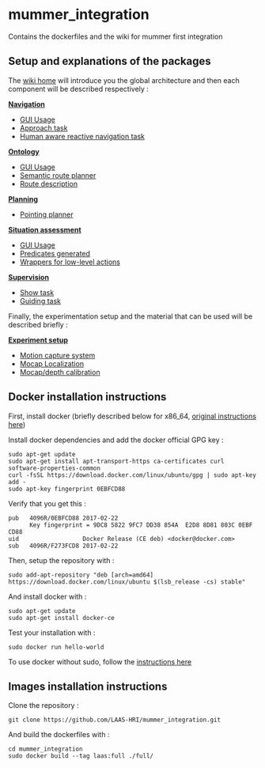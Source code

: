 # mummer_integration
Contains the dockerfiles and the wiki for mummer first integration

## Setup and explanations of the packages

The [wiki home](https://github.com/LAAS-HRI/mummer_integration/wiki) will introduce you the global architecture and then each component will be described respectively :

[**Navigation**](https://github.com/LAAS-HRI/mummer_integration/wiki/Navigation)
* [GUI Usage](https://github.com/LAAS-HRI/mummer_integration/wiki/navGUI)
* [Approach task](https://github.com/LAAS-HRI/mummer_integration/wiki/ApproachTask)
* [Human aware reactive navigation task](https://github.com/LAAS-HRI/mummer_integration/wiki/NavigationTask)

[**Ontology**](https://github.com/LAAS-HRI/mummer_integration/wiki/Ontology)
* [GUI Usage](https://github.com/LAAS-HRI/mummer_integration/wiki/ontGUI)
* [Semantic route planner](https://github.com/LAAS-HRI/mummer_integration/wiki/SemanticRoutePlanner)
* [Route description](https://github.com/LAAS-HRI/mummer_integration/wiki/RouteDescription)

[**Planning**](https://github.com/LAAS-HRI/mummer_integration/wiki/Planning)
* [Pointing planner](https://github.com/LAAS-HRI/mummer_integration/wiki/PointingPlanner)

[**Situation assessment**](https://github.com/LAAS-HRI/mummer_integration/wiki/Situation-assessment)
* [GUI Usage](https://github.com/LAAS-HRI/mummer_integration/wiki/sitGUI)
* [Predicates generated](https://github.com/LAAS-HRI/mummer_integration/wiki/Predicates)
* [Wrappers for low-level actions](https://github.com/LAAS-HRI/mummer_integration/wiki/Wrappers)

[**Supervision**](https://github.com/LAAS-HRI/mummer_integration/wiki/Supervision)
* [Show task](https://github.com/LAAS-HRI/mummer_integration/wiki/showTask)
* [Guiding task](https://github.com/LAAS-HRI/mummer_integration/wiki/guidingTask)

Finally, the experimentation setup and the material that can be used will be described briefly :  

[**Experiment setup**](https://github.com/LAAS-HRI/mummer_integration/wiki/Experiment-setup)

* [Motion capture system](https://github.com/LAAS-HRI/mummer_integration/wiki/MotionCapture)
* [Mocap Localization](https://github.com/LAAS-HRI/mummer_integration/wiki/MotionCapture)
* [Mocap/depth calibration](https://github.com/LAAS-HRI/mummer_integration/wiki/MocapDepthCalibration)

## Docker installation instructions

First, install docker (briefly described below for x86_64, [original instructions here](https://docs.docker.com/install/linux/docker-ce/ubuntu/))

Install docker dependencies and add the docker official GPG key :
```
sudo apt-get update
sudo apt-get install apt-transport-https ca-certificates curl software-properties-common
curl -fsSL https://download.docker.com/linux/ubuntu/gpg | sudo apt-key add -
sudo apt-key fingerprint 0EBFCD88
```
Verify that you get this :
```
pub   4096R/0EBFCD88 2017-02-22
      Key fingerprint = 9DC8 5822 9FC7 DD38 854A  E2D8 8D81 803C 0EBF CD88
uid                  Docker Release (CE deb) <docker@docker.com>
sub   4096R/F273FCD8 2017-02-22
```
Then, setup the repository with :
```
sudo add-apt-repository "deb [arch=amd64] https://download.docker.com/linux/ubuntu $(lsb_release -cs) stable"
```
And install docker with :
```
sudo apt-get update
sudo apt-get install docker-ce
```
Test your installation with :
```
sudo docker run hello-world
```

To use docker without sudo, follow the [instructions here](https://docs.docker.com/install/linux/linux-postinstall/#manage-docker-as-a-non-root-user)


## Images installation instructions

Clone the repository :
```
git clone https://github.com/LAAS-HRI/mummer_integration.git
```
And build the dockerfiles with :

```
cd mummer_integration
sudo docker build --tag laas:full ./full/
```
